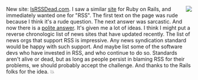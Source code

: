 <img src="http://scripting.com/images/2019/09/14/rssCoffeeCup.png" border="0" align="right">New site: <a href="http://isrssdead.com/">IsRSSDead.com</a>. I saw a similar <a href="https://israilsdead.com/">site</a> for Ruby on Rails, and immediately wanted one for "RSS". The first text on the page was rude because I think it's a rude question. The next answer was sarcastic. And now there is a <a href="http://scripting.com/images/2020/02/11/isRssDead.png">polite answer</a>. It's given me a lot of ideas. I think I might put a reverse chronologic list of news sites that have updated recently. The list of news orgs that support RSS is impressive. Any news syndication standard would be happy with such support. And maybe list some of the software devs who have invested in RSS, and who continue to do so. Standards aren't alive or dead, but as long as people persist in blaming RSS for their problems, we should probably accept the challenge. And thanks to the Rails folks for the idea. :boom:
